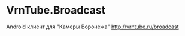 VrnTube.Broadcast
=================

Android клиент для "Камеры Воронежа" http://vrntube.ru/broadcast

